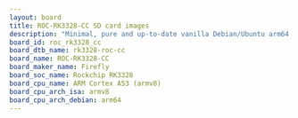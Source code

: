 ```yaml
---
layout: board
title: ROC-RK3328-CC SD card images
description: "Minimal, pure and up-to-date vanilla Debian/Ubuntu arm64 SD card images for ROC-RK3328-CC by Firefly, SoC: Rockchip RK3328, CPU ISA: armv8"
board_id: roc_rk3328_cc
board_dtb_name: rk3328-roc-cc
board_name: ROC-RK3328-CC
board_maker_name: Firefly
board_soc_name: Rockchip RK3328
board_cpu_name: ARM Cortex A53 (armv8)
board_cpu_arch_isa: armv8
board_cpu_arch_debian: arm64
---
```

